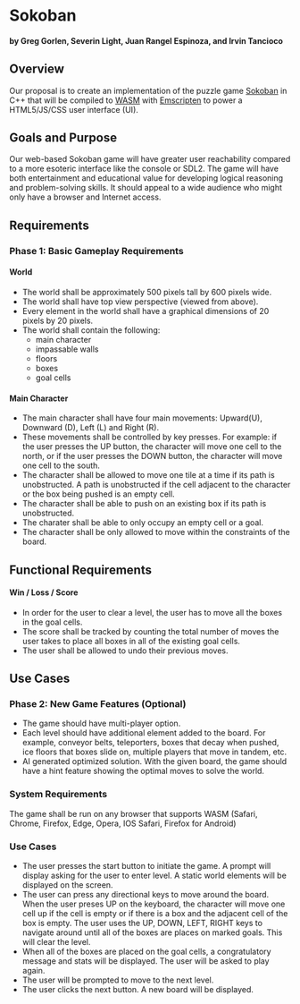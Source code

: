 # Sokoban 

#### by Greg Gorlen, Severin Light, Juan Rangel Espinoza, and Irvin Tancioco

## Overview

Our proposal is to create an implementation of the puzzle game [Sokoban](https://en.wikipedia.org/wiki/Sokoban) in C++ that will be compiled to [WASM](https://en.wikipedia.org/wiki/WebAssembly) with [Emscripten](https://en.wikipedia.org/wiki/Emscripten) to power a HTML5/JS/CSS user interface (UI).

## Goals and Purpose

Our web-based Sokoban game will have greater user reachability compared to a more esoteric interface like the console or SDL2. The game will have both entertainment and educational value for developing logical reasoning and problem-solving skills. It should appeal to a wide audience who might only have a browser and Internet access.

## Requirements

### Phase 1: Basic Gameplay Requirements

#### World

* The world shall be approximately 500 pixels tall by 600 pixels wide.
* The world shall have top view perspective (viewed from above). 
* Every element in the world shall have a graphical dimensions of 20 pixels by 20 pixels.
* The world shall contain the following:
    - main character
    - impassable walls
    - floors
    - boxes
    - goal cells

#### Main Character

* The main character shall have four main movements: Upward(U), Downward (D), Left (L) and Right (R).
* These movements shall be controlled by key presses. For example: if the user presses the UP button, the character will move one cell to the north, or if the user presses the DOWN button, the character will move one cell to the south. 
* The character shall be allowed to move one tile at a time if its path is unobstructed. A path is unobstructed if the cell adjacent to the character or the box being pushed is an empty cell.
* The character shall be able to push on an existing box if its path is unobstructed.
* The charater shall be able to only occupy an empty cell or a goal.
* The character shall be only allowed to move within the constraints of the board.

## Functional Requirements

#### Win / Loss / Score

* In order for the user to clear a level, the user has to move all the boxes in the goal cells.
* The score shall be tracked by counting the total number of moves the user takes to place all boxes in all of the existing goal cells.
* The user shall be allowed to undo their previous moves.

## Use Cases

### Phase 2: New Game Features (Optional)
* The game should have multi-player option.
* Each level should have additional element added to the board. For example, conveyor belts, teleporters, boxes that decay when pushed, ice floors that boxes slide on, multiple players that move in tandem, etc.
* AI generated optimized solution. With the given board, the game should have a hint feature showing the optimal moves to solve the world.

### System Requirements
The game shall be run on any browser that supports WASM (Safari, Chrome, Firefox, Edge, Opera, IOS Safari, Firefox for Android)

### Use Cases
* The user presses the start button to initiate the game. A prompt will display asking for the user to enter level. A static world elements will be displayed on the screen.
* The user can press any directional keys to move around the board. When the user preses UP on the keyboard, the character will move one cell up if the cell is empty or if there is a box and the adjacent cell of the box is empty. The user uses the UP, DOWN, LEFT, RIGHT keys to navigate around until all of the boxes are places on marked goals. This will clear the level.
* When all of the boxes are placed on the goal cells, a congratulatory message and stats will be displayed. The user will be asked to play again.
* The user will be prompted to move to the next level. 
* The user clicks the next button. A new board will be displayed.
